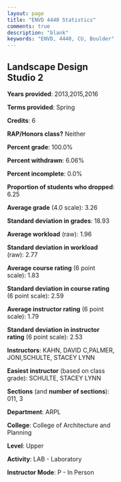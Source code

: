 ```yaml
---
layout: page
title: "ENVD 4440 Statistics"
comments: true
description: "blank"
keywords: "ENVD, 4440, CU, Boulder"
--- 
```

<head>
<script src="https://ajax.googleapis.com/ajax/libs/jquery/2.1.3/jquery.min.js"></script>
<script src="https://dl.dropboxusercontent.com/s/pc42nxpaw1ea4o9/highcharts.js?dl=0"></script>
<!-- <script src="../assets/js/highcharts.js"></script> -->
<style type="text/css">@font-face {
	font-family: "Bebas Neue";
	src: url(https://www.filehosting.org/file/details/544349/BebasNeue%20Regular.otf) format("opentype");
	}
	h1.Bebas { 
		font-family: "Bebas Neue", Verdana, Tahoma;
	}
</style>
</head>
<body>
	<div id="container" style="float: right; width: 45%; height: 88%; margin-left: 2.5%; margin-right: 2.5%;"></div>
	<script language="JavaScript">
		$(document).ready(function() {
		var chart = {type: 'column'};
		var title = {text: 'Grade Distribution'};
		var xAxis = {categories: ['A','B','C','D','F'],crosshair: true};
		var yAxis = {min: 0,title: {text: 'Percentage'}};
		var tooltip = {headerFormat: '<center><b><span style="font-size:20px">{point.key}</span></b></center>',
		               pointFormat: '<td style="padding:0"><b>{point.y:.1f}%</b></td>',
		               footerFormat: '</table>',shared: true,useHTML: true};
		var plotOptions = {column: {pointPadding: 0.0,borderWidth: 0}};  
		var credits = {enabled: false};var series= [{name: 'Percent',data: [50.0,36.67,13.33,0.0,0.0,]}];
		var json = {};
		json.chart = chart;
		json.title = title;
		json.tooltip = tooltip;
		json.xAxis = xAxis;
		json.yAxis = yAxis;  
		json.series = series;
		json.plotOptions = plotOptions;  
		json.credits = credits;
		$('#container').highcharts(json);
	});
	</script>
</body>
			   
## Landscape Design Studio 2

**Years provided**: 2013,2015,2016

**Terms provided**: Spring

**Credits**: 6

**RAP/Honors class?** Neither

**Percent grade**: 100.0%

**Percent withdrawn**: 6.06%

**Percent incomplete**: 0.0%

**Proportion of students who dropped**: 6.25

**Average grade** (4.0 scale): 3.26

**Standard deviation in grades**: 18.93

**Average workload** (raw): 1.96

**Standard deviation in workload** (raw): 2.77

**Average course rating** (6 point scale): 1.83

**Standard deviation in course rating** (6 point scale): 2.59

**Average instructor rating** (6 point scale): 1.79

**Standard deviation in instructor rating** (6 point scale): 2.53

**Instructors**: KAHN, DAVID C,PALMER, JONI,SCHULTE, STACEY LYNN

**Easiest instructor** (based on class grade): SCHULTE, STACEY LYNN

**Sections** (and **number of sections**): 011, 3

**Department**: ARPL

**College**: College of Architecture and Planning

**Level**: Upper

**Activity**: LAB - Laboratory

**Instructor Mode**: P  - In Person